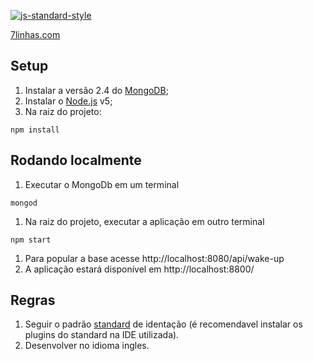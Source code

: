 [![js-standard-style](https://img.shields.io/badge/code%20style-standard-brightgreen.svg)](http://standardjs.com/)

[7linhas.com](http://7linhas.com)

## Setup

1. Instalar a versão 2.4 do [MongoDB](https://docs.mongodb.com/manual/tutorial/install-mongodb-on-linux/);
1. Instalar o [Node.js](https://nodejs.org) v5;
1. Na raiz do projeto:
```
npm install
```

## Rodando localmente

1. Executar o MongoDb em um terminal
```
mongod
```
1. Na raiz do projeto, executar a aplicação em outro terminal
```
npm start
```
1. Para popular a base acesse http://localhost:8080/api/wake-up
1. A aplicação estará disponível em http://localhost:8800/

## Regras

1. Seguir o padrão [standard](https://github.com/feross/standard) de identação (é recomendavel instalar os plugins do standard na IDE utilizada).
1. Desenvolver no idioma ingles.
